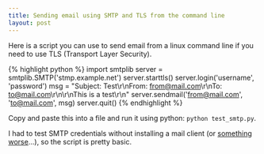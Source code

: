 ```yaml
---
title: Sending email using SMTP and TLS from the command line
layout: post
---
```


Here is a script you can use to send email from a linux command line if you need to use TLS (Transport Layer Security).

{% highlight python %}
import smtplib
server = smtplib.SMTP('stmp.example.net')
server.starttls()
server.login('username', 'password')
msg = "Subject: Test\r\nFrom: from@mail.com\r\nTo: to@mail.com\r\n\r\nThis is a test\r\n"
server.sendmail('from@mail.com', 'to@mail.com', msg)
server.quit()
{% endhighlight %}

Copy and paste this into a file and run it using python: `python test_smtp.py`.

I had to test SMTP credentials without installing a mail client (or [something](http://sendmail.org) [worse](http://postfix.org)...), so the script is pretty basic.
